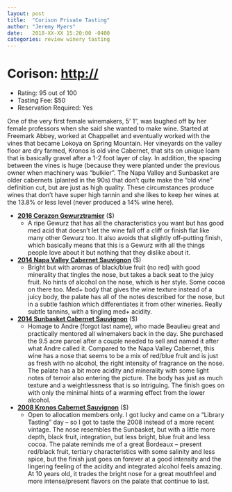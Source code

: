 ```yaml
---
layout: post
title:  "Corison Private Tasting"
author: "Jeremy Myers"
date:   2018-XX-XX 15:20:00 -0400
categories: review winery tasting
---
```

# **Corison**: <http://>
* Rating: 95 out of 100
* Tasting Fee: $50
* Reservation Required: Yes

One of the very first female winemakers, 5’ 1”, was laughed off by her female professors when she said she wanted to make wine.  Started at Freemark Abbey, worked at Chappellet and eventually worked with the vines that became Lokoya on Spring Mountain.  Her vineyards on the valley floor are dry farmed, Kronos is old vine Cabernet, that sits on unique loam that is basically gravel after a 1-2 foot layer of clay.  In addition, the spacing between the vines is huge (because they were planted under the previous owner when machinery was “bulkier”.  The Napa Valley and Sunbasket are older cabernets (planted in the 90s) that don’t quite make the “old vine” definition cut, but are just as high quality.  These circumstances produce wines that don’t have super high tannin and she likes to keep her wines at the 13.8% or less level (never produced a 14% wine here).  

* [**2016 Corazon Gewurztramier**]() ($)
  * A ripe Gewurz that has all the characteristics you want but has good med acid that doesn’t let the wine fall off a cliff or finish flat like many other Gewurz too.  It also avoids that slightly off-putting finish, which basically means that this is a Gewurz with all the things people love about it but nothing that they dislike about it.  
* [**2014 Napa Valley Cabernet Sauvignon**]() ($)
  * Bright but with aromas of black/blue fruit (no red) with good minerality that tingles the nose, but takes a back seat to the juicy fruit.  No hints of alcohol on the nose, which is her style.  Some cocoa on there too.  Med+ body that gives the wine texture instead of a juicy body, the palate has all of the notes described for the nose, but in a subtle fashion which differentiates it from other wineries.  Really subtle tannins, with a tingling med+ acidity.  
* [**2014 Sunbasket Cabernet Sauvignon**]() ($)
  * Homage to Andre (forgot last name), who made Beaulieu great and practically mentored all winemakers back in the day.  She purchased the 9.5 acre parcel after a couple needed to sell and named it after what Andre called it.  Compared to the Napa Valley Cabernet, this wine has a nose that seems to be a mix of red/blue fruit and is just as fresh with no alcohol, the right intensity of fragrance on the nose.  The palate has a bit more acidity and minerality with some light notes of terroir also entering the picture.  The body has just as much texture and a weightlessness that is so intriguing.  The finish goes on with only the minimal hints of a warming effect from the lower alcohol.  
* [**2008 Kronos Cabernet Sauvignon**]() ($)
  * Open to allocation members only.  I got lucky and came on a “Library Tasting” day – so I got to taste the 2008 instead of a more recent vintage.  The nose resembles the Sunbasket, but with a little more depth, black fruit, integration, but less bright, blue fruit and less cocoa.  The palate reminds me of a great Bordeaux – present red/black fruit, tertiary characteristics with some salinity and less spice, but the finish just goes on forever at a good intensity and the lingering feeling of the acidity and integrated alcohol feels amazing.  At 10 years old, it trades the bright nose for a great mouthfeel and more intense/present flavors on the palate that continue to last.    

